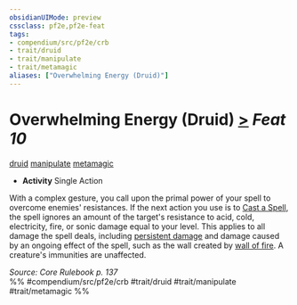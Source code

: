 ```yaml
---
obsidianUIMode: preview
cssclass: pf2e,pf2e-feat
tags:
- compendium/src/pf2e/crb
- trait/druid
- trait/manipulate
- trait/metamagic
aliases: ["Overwhelming Energy (Druid)"]
---
```

# Overwhelming Energy (Druid)  [>](../../rules/core-rulebook/chapter-9-playing-the-game.md#Actions "Single Action") *Feat 10*  
[druid](../../rules/traits/druid.md)  [manipulate](../../rules/traits/manipulate.md)  [metamagic](../../rules/traits/metamagic.md)  

- **Activity** Single Action

With a complex gesture, you call upon the primal power of your spell to overcome enemies' resistances. If the next action you use is to [Cast a Spell](../../rules/actions/cast-a-spell.md), the spell ignores an amount of the target's resistance to acid, cold, electricity, fire, or sonic damage equal to your level. This applies to all damage the spell deals, including [persistent damage](../../rules/conditions.md#Persistent%20Damage) and damage caused by an ongoing effect of the spell, such as the wall created by [wall of fire](../spells/wall-of-fire.md). A creature's immunities are unaffected.

*Source: Core Rulebook p. 137*  
%% #compendium/src/pf2e/crb #trait/druid #trait/manipulate #trait/metamagic %%